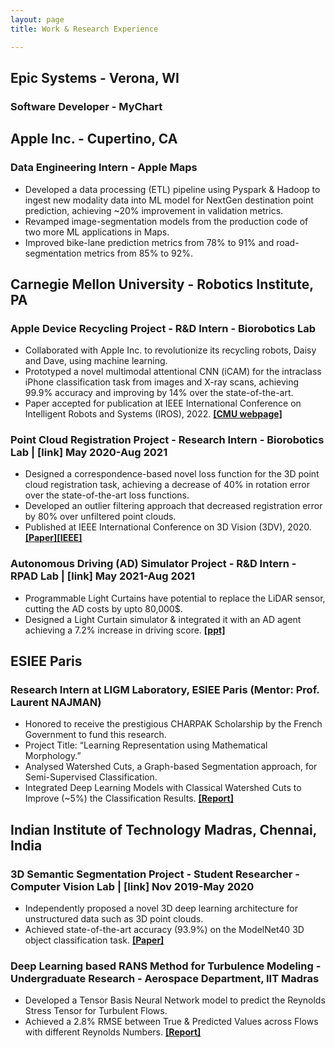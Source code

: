 ```yaml
---
layout: page
title: Work & Research Experience

---
```

## Epic Systems - Verona, WI

### Software Developer - MyChart


## Apple Inc. - Cupertino, CA

### Data Engineering Intern - Apple Maps
- Developed a data processing (ETL) pipeline using Pyspark & Hadoop to ingest new modality data into ML model
for NextGen destination point prediction, achieving ~20% improvement in validation metrics.
- Revamped image-segmentation models from the production code of two more ML applications in Maps.
- Improved bike-lane prediction metrics from 78% to 91% and road-segmentation metrics from 85% to 92%.


## Carnegie Mellon University - Robotics Institute, PA

### Apple Device Recycling Project - R&D Intern - Biorobotics Lab
- Collaborated with Apple Inc. to revolutionize its recycling robots, Daisy and Dave, using machine learning.
- Prototyped a novel multimodal attentional CNN (iCAM) for the intraclass iPhone classification task from images
and X-ray scans, achieving 99.9% accuracy and improving by 14% over the state-of-the-art.
- Paper accepted for publication at IEEE International Conference on Intelligent Robots and Systems (IROS), 2022.
[**[CMU webpage]**](https://www.ri.cmu.edu/cmu-ai-robotics-team-up-with-apple-to-improve-device-recycling/)

### Point Cloud Registration Project - Research Intern - Biorobotics Lab | [link] 	May 2020-Aug 2021
- Designed a correspondence-based novel loss function for the 3D point cloud registration task, achieving a
decrease of 40% in rotation error over the state-of-the-art loss functions.
- Developed an outlier filtering approach that decreased registration error by 80% over unfiltered point clouds.
- Published at IEEE International Conference on 3D Vision (3DV), 2020.
[**[Paper]**](http://biorobotics.ri.cmu.edu/papers/paperUploads/812800a603.pdf)[**[IEEE]**](https://ieeexplore.ieee.org/document/9320424)

### Autonomous Driving (AD) Simulator Project - R&D Intern - RPAD Lab | [link]	   May 2021-Aug 2021
- Programmable Light Curtains have potential to replace the LiDAR sensor, cutting the AD costs by upto 80,000$.
- Designed a Light Curtain simulator & integrated it with an AD agent achieving a 7.2% increase in driving score. 
[**[ppt]**](https://docs.google.com/presentation/d/1aKX2qgWyqiZo-O0DWM5iNVgA_6Xc_7CjcDQmB7laKYI/edit?usp=sharing)

## ESIEE Paris
### Research Intern at LIGM Laboratory, ESIEE Paris (Mentor: Prof. Laurent NAJMAN)
- Honored to receive the prestigious CHARPAK Scholarship by the French Government to fund this research.  
- Project Title: “Learning Representation using Mathematical Morphology.” 
- Analysed Watershed Cuts, a Graph-based Segmentation approach, for Semi-Supervised Classification.
- Integrated Deep Learning Models with Classical Watershed Cuts to Improve (~5%) the Classification Results.
[**[Report]**](https://ruc98.github.io/papers/Morphology_Internship_Report.pdf)

## Indian Institute of Technology Madras, Chennai, India

### 3D Semantic Segmentation Project - Student Researcher - Computer Vision Lab | [link]   	 Nov 2019-May 2020
- Independently proposed a novel 3D deep learning architecture for unstructured data such as 3D point clouds.
- Achieved state-of-the-art accuracy (93.9%) on the ModelNet40 3D object classification task.
[**[Paper]**](https://arxiv.org/abs/2011.00923)

### Deep Learning based RANS Method for Turbulence Modeling - Undergraduate Research - Aerospace Department, IIT Madras 
- Developed a Tensor Basis Neural Network model to predict the Reynolds Stress Tensor for Turbulent Flows.
- Achieved a 2.8% RMSE between True & Predicted Values across Flows with different Reynolds Numbers.
[**[Report]**](https://drive.google.com/drive/u/1/folders/154O2az2jIF7VCBCY0TGww45cir8eeiz7)
